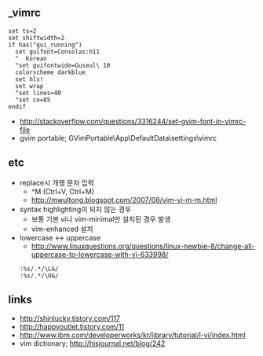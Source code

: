## _vimrc
```
set ts=2
set shiftwidth=2
if has("gui_running")
  set guifont=Consolas:h11
  "  Korean
  "set guifontwide=Guseul\ 10
  colorscheme darkblue
  set hls!
  set wrap
  "set lines=40
  "set co=85
endif
```
* http://stackoverflow.com/questions/3316244/set-gvim-font-in-vimrc-file
* gvim portable; GVimPortable\App\DefaultData\settings\vimrc

## etc
* replace시 개행 문자 입력
  * ^M (Ctrl+V, Ctrl+M)
  * http://mwultong.blogspot.com/2007/08/vim-vi-m-m.html
* syntax highlighting이 되지 않는 경우
  * 보통 기본 vi나 vim-minimal만 설치된 경우 발생
  * vim-enhanced 설치
* lowercase <-> uppercase
  * http://www.linuxquestions.org/questions/linux-newbie-8/change-all-uppercase-to-lowercase-with-vi-633998/
  ```
  :%s/.*/\L&/
  :%s/.*/\U&/
  ```

## links
* http://shinlucky.tistory.com/117
* http://happyoutlet.tistory.com/11
* http://www.ibm.com/developerworks/kr/library/tutorial/l-vi/index.html
* vim dictionary; http://hisjournal.net/blog/242
